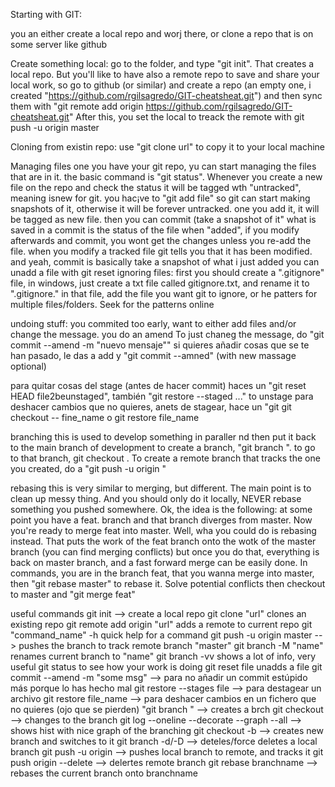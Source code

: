 Starting with GIT:

you an either create a local repo and worj there, or clone a repo that is on some server like github

Create something local:
go to the folder, and type "git init". That creates a local repo. But you'll like to have also a remote repo to save and share your local work, so go to github (or similar)
and create a repo (an empty one, i created "https://github.com/rgilsagredo/GIT-cheatsheat.git") and then sync them with 
"git remote add origin https://github.com/rgilsagredo/GIT-cheatsheat.git"
After this, you set the local to treack the remote with git push -u origin master


Cloning from existin repo:
use "git clone url" to copy it to your local machine


Managing files
one you have your git repo, yu can start managing the files that are in it.  the basic command is "git status". Whenever you create a new file on the repo and check
the status it will be tagged wth "untracked", meaning isnew for git. you hac¡ve to "git add file" so git can start making snapshots of it, otherwise
it will be forever untracked. one you add it, it will be tagged as new file. then you can commit (take a snapshot of it"
what is saved in a commit is the status of the file when "added", if you modify afterwards and commit, you wont get the changes unless you re-add the file.
when you modify a tracked file git tells you that it has been modified.
and yeah, commit is basically take a snapshot of what i just added
you can unadd a file with git reset
ignoring files: 
first you should create a ".gitignore" file, in windows, just create a txt file called gitignore.txt, and rename it to ".gitignore."
in that file, add the file you want git to ignore, or he patters for multiple files/folders. Seek for the patterns online


undoing stuff:
you commited too early, want to either add files and/or change the message. you do an amend
To just chaneg the message, do "git commit --amend -m "nuevo mensaje""
si quieres añadir cosas que se te han pasado, le das a add y "git commit --amned" (with new massage optional)

para quitar cosas del stage (antes de hacer commit) haces un "git reset HEAD file2beunstaged", también "git restore --staged <file>..." to unstage
para deshacer cambios que no quieres, anets de stagear, hace un "git git checkout -- fine_name o git restore file_name

branching
this is used to develop something in paraller nd then put it back to the main branch of development
to create a branch, "git branch <name>". to go to that branch, git checkout <name>. To create a remote branch that tracks the one you created, do a
"git push -u origin <name>"

rebasing
this is very similar to merging, but different. The main point is to clean up messy thing. And you should only do it locally, NEVER 
rebase something you pushed somewhere.
Ok, the idea is the following: at some point you have a feat. branch and that branch diverges from master. Now you're ready to merge
feat into master. Well, wha you could do is rebasing instead. That puts the work of the feat branch onto the wotk of the master branch
(you can find merging conflicts) but once you do that, everything is back on  master branch, and a fast forward merge can be easily done.
In commands, you are in the branch feat, that you wanna merge into master, then "git rebase master" to rebase it. Solve potential conflicts
then checkout to master and "git merge feat"



useful commands
git init --> create a local repo
git clone "url" clones an existing repo
git remote add origin "url" adds a remote to current repo
git "command_name" -h quick help for a command
git push -u origin master --> pushes the branch to track remote branch "master"
git branch -M "name" renames current branch to "name"
git branch -vv shows a lot of info, very useful
git status to see how your work is doing
git reset file unadds a file
git commit --amend -m "some msg" --> para no añadir un commit estúpido más porque lo has hecho mal
git restore --stages file --> para destagear un archivo
git restore file_name --> para deshacer cambios en un fichero que no quieres (ojo que se pierden)
"git branch <name>" --> creates a brch
git checkout <name> --> changes to the branch <name>
git log --oneline --decorate --graph --all --> shows hist with nice graph of the branching
git checkout -b <name> --> creates new branch and switches to it
git branch -d/-D <name> --> deteles/force deletes a local branch
git push -u origin <name> --> pushes local branch to remote, and tracks it
git push origin --delete <name> --> delertes remote branch
git rebase branchname --> rebases the current branch onto branchname
